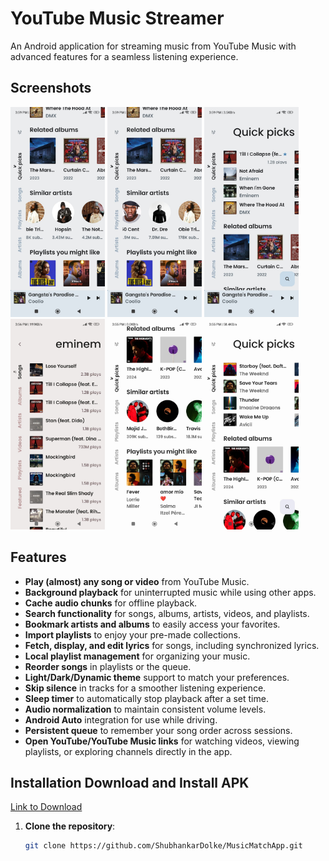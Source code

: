 # YouTube Music Streamer

An Android application for streaming music from YouTube Music with advanced features for a seamless listening experience.

## Screenshots

<p float="left">
  <img src="Screenshots/IMG-20240504-WA0004.jpg" width="30%" />
   <img src="Screenshots/IMG-20240504-WA0005.jpg" width="30%" />
   <img src="Screenshots/IMG-20240504-WA0006.jpg" width="30%" />
   <img src="Screenshots/IMG-20240504-WA0007.jpg" width="30%" />
   <img src="Screenshots/IMG-20240504-WA0008.jpg" width="30%" />
   <img src="Screenshots/IMG-20240504-WA0009.jpg" width="30%" />
</p>


## Features

- **Play (almost) any song or video** from YouTube Music.
- **Background playback** for uninterrupted music while using other apps.
- **Cache audio chunks** for offline playback.
- **Search functionality** for songs, albums, artists, videos, and playlists.
- **Bookmark artists and albums** to easily access your favorites.
- **Import playlists** to enjoy your pre-made collections.
- **Fetch, display, and edit lyrics** for songs, including synchronized lyrics.
- **Local playlist management** for organizing your music.
- **Reorder songs** in playlists or the queue.
- **Light/Dark/Dynamic theme** support to match your preferences.
- **Skip silence** in tracks for a smoother listening experience.
- **Sleep timer** to automatically stop playback after a set time.
- **Audio normalization** to maintain consistent volume levels.
- **Android Auto** integration for use while driving.
- **Persistent queue** to remember your song order across sessions.
- **Open YouTube/YouTube Music links** for watching videos, viewing playlists, or exploring channels directly in the app.

## Installation  Download and Install APK 
 [Link to Download ](https://dolkeshubhankar.wixsite.com/musicmatchapp-1)

1. **Clone the repository**:
   ```bash
   git clone https://github.com/ShubhankarDolke/MusicMatchApp.git
  
